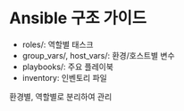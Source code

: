 
# Ansible 구조 가이드

- roles/: 역할별 태스크
- group_vars/, host_vars/: 환경/호스트별 변수
- playbooks/: 주요 플레이북
- inventory: 인벤토리 파일

환경별, 역할별로 분리하여 관리
